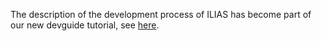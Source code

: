 The description of the development process of ILIAS has become part of our new devguide tutorial, see [here](https://github.com/ILIAS-eLearning/ILIAS/blob/trunk/docs/development/devguide/tutorial/01-community/03-development-process.md).
